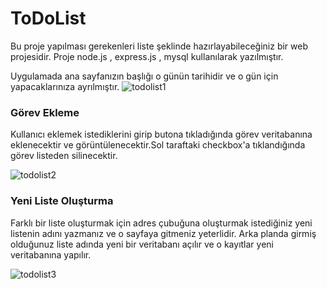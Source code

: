 # ToDoList

Bu proje yapılması gerekenleri liste şeklinde hazırlayabileceğiniz bir web projesidir.
Proje node.js , express.js , mysql kullanılarak yazılmıştır.

Uygulamada ana sayfanızın başlığı o günün tarihidir ve o gün için yapacaklarınıza ayrılmıştır.
![todolist1](https://user-images.githubusercontent.com/75533278/222585020-961b84e7-4e9d-4a1f-afc5-0a70b2a6879f.PNG)
<h3>Görev Ekleme</h3>
Kullanıcı eklemek istediklerini girip butona tıkladığında görev veritabanına eklenecektir ve görüntülenecektir.Sol taraftaki checkbox'a tıklandığında görev listeden silinecektir.

![todolist2](https://user-images.githubusercontent.com/75533278/222586395-4d033144-5abb-40c9-9ecb-8e4cdaa65c42.PNG)
<h3>Yeni Liste Oluşturma</h3>
Farklı bir liste oluşturmak için adres çubuğuna oluşturmak istediğiniz yeni listenin adını yazmanız ve o sayfaya gitmeniz yeterlidir. Arka planda girmiş olduğunuz liste adında yeni bir veritabanı açılır ve o kayıtlar yeni veritabanına yapılır.

![todolist3](https://user-images.githubusercontent.com/75533278/222585826-3f1f00fc-07c3-4f89-84a9-2470138f64b4.PNG)
